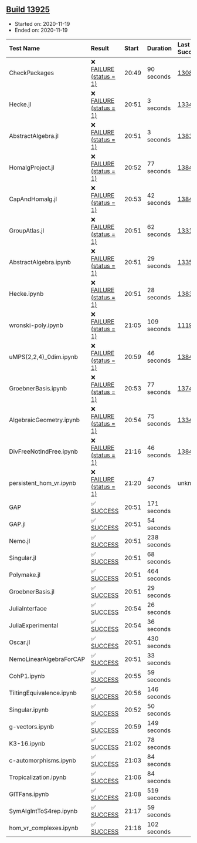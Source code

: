 ## [Build 13925](https://oscarci.mathematik.uni-kl.de/job/oscar/13925/)

* Started on: 2020-11-19
* Ended on: 2020-11-19

| Test Name    | Result | Start | Duration | Last Success | First Failure |
|:-------------|:-------|:------|:---------|:-------------|:--------------|
| CheckPackages | ❌ [FAILURE (status = 1)](https://oscarci.mathematik.uni-kl.de/job/oscar/13925/artifact/logs/build-13925/CheckPackages.log) | 20:49 | 90 seconds | [13085](https://oscarci.mathematik.uni-kl.de/job/oscar/13085/) | [13086](https://oscarci.mathematik.uni-kl.de/job/oscar/13086/) |
| Hecke.jl | ❌ [FAILURE (status = 1)](https://oscarci.mathematik.uni-kl.de/job/oscar/13925/artifact/logs/build-13925/Hecke.jl.log) | 20:51 | 3 seconds | [13341](https://oscarci.mathematik.uni-kl.de/job/oscar/13341/) | [13342](https://oscarci.mathematik.uni-kl.de/job/oscar/13342/) |
| AbstractAlgebra.jl | ❌ [FAILURE (status = 1)](https://oscarci.mathematik.uni-kl.de/job/oscar/13925/artifact/logs/build-13925/AbstractAlgebra.jl.log) | 20:51 | 3 seconds | [13837](https://oscarci.mathematik.uni-kl.de/job/oscar/13837/) | [13838](https://oscarci.mathematik.uni-kl.de/job/oscar/13838/) |
| HomalgProject.jl | ❌ [FAILURE (status = 1)](https://oscarci.mathematik.uni-kl.de/job/oscar/13925/artifact/logs/build-13925/HomalgProject.jl.log) | 20:52 | 77 seconds | [13845](https://oscarci.mathematik.uni-kl.de/job/oscar/13845/) | [13846](https://oscarci.mathematik.uni-kl.de/job/oscar/13846/) |
| CapAndHomalg.jl | ❌ [FAILURE (status = 1)](https://oscarci.mathematik.uni-kl.de/job/oscar/13925/artifact/logs/build-13925/CapAndHomalg.jl.log) | 20:53 | 42 seconds | [13845](https://oscarci.mathematik.uni-kl.de/job/oscar/13845/) | [13846](https://oscarci.mathematik.uni-kl.de/job/oscar/13846/) |
| GroupAtlas.jl | ❌ [FAILURE (status = 1)](https://oscarci.mathematik.uni-kl.de/job/oscar/13925/artifact/logs/build-13925/GroupAtlas.jl.log) | 20:51 | 62 seconds | [13311](https://oscarci.mathematik.uni-kl.de/job/oscar/13311/) | [13312](https://oscarci.mathematik.uni-kl.de/job/oscar/13312/) |
| AbstractAlgebra.ipynb | ❌ [FAILURE (status = 1)](https://oscarci.mathematik.uni-kl.de/job/oscar/13925/artifact/logs/build-13925/AbstractAlgebra.ipynb.log) | 20:51 | 29 seconds | [13355](https://oscarci.mathematik.uni-kl.de/job/oscar/13355/) | [13356](https://oscarci.mathematik.uni-kl.de/job/oscar/13356/) |
| Hecke.ipynb | ❌ [FAILURE (status = 1)](https://oscarci.mathematik.uni-kl.de/job/oscar/13925/artifact/logs/build-13925/Hecke.ipynb.log) | 20:51 | 28 seconds | [13837](https://oscarci.mathematik.uni-kl.de/job/oscar/13837/) | [13838](https://oscarci.mathematik.uni-kl.de/job/oscar/13838/) |
| wronski-poly.ipynb | ❌ [FAILURE (status = 1)](https://oscarci.mathematik.uni-kl.de/job/oscar/13925/artifact/logs/build-13925/wronski-poly.ipynb.log) | 21:05 | 109 seconds | [11192](https://oscarci.mathematik.uni-kl.de/job/oscar/11192/) | [11193](https://oscarci.mathematik.uni-kl.de/job/oscar/11193/) |
| uMPS(2,2,4)_0dim.ipynb | ❌ [FAILURE (status = 1)](https://oscarci.mathematik.uni-kl.de/job/oscar/13925/artifact/logs/build-13925/uMPS-2-2-4-_0dim.ipynb.log) | 20:59 | 46 seconds | [13841](https://oscarci.mathematik.uni-kl.de/job/oscar/13841/) | [13842](https://oscarci.mathematik.uni-kl.de/job/oscar/13842/) |
| GroebnerBasis.ipynb | ❌ [FAILURE (status = 1)](https://oscarci.mathematik.uni-kl.de/job/oscar/13925/artifact/logs/build-13925/GroebnerBasis.ipynb.log) | 20:53 | 77 seconds | [13748](https://oscarci.mathematik.uni-kl.de/job/oscar/13748/) | [13749](https://oscarci.mathematik.uni-kl.de/job/oscar/13749/) |
| AlgebraicGeometry.ipynb | ❌ [FAILURE (status = 1)](https://oscarci.mathematik.uni-kl.de/job/oscar/13925/artifact/logs/build-13925/AlgebraicGeometry.ipynb.log) | 20:54 | 75 seconds | [13341](https://oscarci.mathematik.uni-kl.de/job/oscar/13341/) | [13342](https://oscarci.mathematik.uni-kl.de/job/oscar/13342/) |
| DivFreeNotIndFree.ipynb | ❌ [FAILURE (status = 1)](https://oscarci.mathematik.uni-kl.de/job/oscar/13925/artifact/logs/build-13925/DivFreeNotIndFree.ipynb.log) | 21:16 | 46 seconds | [13845](https://oscarci.mathematik.uni-kl.de/job/oscar/13845/) | [13846](https://oscarci.mathematik.uni-kl.de/job/oscar/13846/) |
| persistent_hom_vr.ipynb | ❌ [FAILURE (status = 1)](https://oscarci.mathematik.uni-kl.de/job/oscar/13925/artifact/logs/build-13925/persistent_hom_vr.ipynb.log) | 21:20 | 47 seconds | unknown | unknown |
| GAP | ✅ [SUCCESS](https://oscarci.mathematik.uni-kl.de/job/oscar/13925/artifact/logs/build-13925/GAP.log) | 20:51 | 171 seconds |  |  |
| GAP.jl | ✅ [SUCCESS](https://oscarci.mathematik.uni-kl.de/job/oscar/13925/artifact/logs/build-13925/GAP.jl.log) | 20:51 | 54 seconds |  |  |
| Nemo.jl | ✅ [SUCCESS](https://oscarci.mathematik.uni-kl.de/job/oscar/13925/artifact/logs/build-13925/Nemo.jl.log) | 20:51 | 238 seconds |  |  |
| Singular.jl | ✅ [SUCCESS](https://oscarci.mathematik.uni-kl.de/job/oscar/13925/artifact/logs/build-13925/Singular.jl.log) | 20:51 | 68 seconds |  |  |
| Polymake.jl | ✅ [SUCCESS](https://oscarci.mathematik.uni-kl.de/job/oscar/13925/artifact/logs/build-13925/Polymake.jl.log) | 20:51 | 464 seconds |  |  |
| GroebnerBasis.jl | ✅ [SUCCESS](https://oscarci.mathematik.uni-kl.de/job/oscar/13925/artifact/logs/build-13925/GroebnerBasis.jl.log) | 20:51 | 29 seconds |  |  |
| JuliaInterface | ✅ [SUCCESS](https://oscarci.mathematik.uni-kl.de/job/oscar/13925/artifact/logs/build-13925/JuliaInterface.log) | 20:54 | 26 seconds |  |  |
| JuliaExperimental | ✅ [SUCCESS](https://oscarci.mathematik.uni-kl.de/job/oscar/13925/artifact/logs/build-13925/JuliaExperimental.log) | 20:54 | 36 seconds |  |  |
| Oscar.jl | ✅ [SUCCESS](https://oscarci.mathematik.uni-kl.de/job/oscar/13925/artifact/logs/build-13925/Oscar.jl.log) | 20:51 | 430 seconds |  |  |
| NemoLinearAlgebraForCAP | ✅ [SUCCESS](https://oscarci.mathematik.uni-kl.de/job/oscar/13925/artifact/logs/build-13925/NemoLinearAlgebraForCAP.log) | 20:51 | 33 seconds |  |  |
| CohP1.ipynb | ✅ [SUCCESS](https://oscarci.mathematik.uni-kl.de/job/oscar/13925/artifact/logs/build-13925/CohP1.ipynb.log) | 20:55 | 59 seconds |  |  |
| TiltingEquivalence.ipynb | ✅ [SUCCESS](https://oscarci.mathematik.uni-kl.de/job/oscar/13925/artifact/logs/build-13925/TiltingEquivalence.ipynb.log) | 20:56 | 146 seconds |  |  |
| Singular.ipynb | ✅ [SUCCESS](https://oscarci.mathematik.uni-kl.de/job/oscar/13925/artifact/logs/build-13925/Singular.ipynb.log) | 20:52 | 50 seconds |  |  |
| g-vectors.ipynb | ✅ [SUCCESS](https://oscarci.mathematik.uni-kl.de/job/oscar/13925/artifact/logs/build-13925/g-vectors.ipynb.log) | 20:59 | 149 seconds |  |  |
| K3-16.ipynb | ✅ [SUCCESS](https://oscarci.mathematik.uni-kl.de/job/oscar/13925/artifact/logs/build-13925/K3-16.ipynb.log) | 21:02 | 78 seconds |  |  |
| c-automorphisms.ipynb | ✅ [SUCCESS](https://oscarci.mathematik.uni-kl.de/job/oscar/13925/artifact/logs/build-13925/c-automorphisms.ipynb.log) | 21:03 | 84 seconds |  |  |
| Tropicalization.ipynb | ✅ [SUCCESS](https://oscarci.mathematik.uni-kl.de/job/oscar/13925/artifact/logs/build-13925/Tropicalization.ipynb.log) | 21:06 | 84 seconds |  |  |
| GITFans.ipynb | ✅ [SUCCESS](https://oscarci.mathematik.uni-kl.de/job/oscar/13925/artifact/logs/build-13925/GITFans.ipynb.log) | 21:08 | 519 seconds |  |  |
| SymAlgIntToS4rep.ipynb | ✅ [SUCCESS](https://oscarci.mathematik.uni-kl.de/job/oscar/13925/artifact/logs/build-13925/SymAlgIntToS4rep.ipynb.log) | 21:17 | 59 seconds |  |  |
| hom_vr_complexes.ipynb | ✅ [SUCCESS](https://oscarci.mathematik.uni-kl.de/job/oscar/13925/artifact/logs/build-13925/hom_vr_complexes.ipynb.log) | 21:18 | 102 seconds |  |  |
